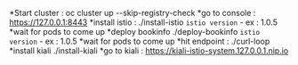 *Start cluster : oc cluster up --skip-registry-check
*go to console : https://127.0.0.1:8443
*install istio : ./install-istio `istio version` - ex : 1.0.5
*wait for pods to come up 
*deploy bookinfo ./deploy-bookinfo `istio version` - ex : 1.0.5
*wait for pods to come up 
*hit endpoint : ./curl-loop
*install kiali ./install-kiali
*go to kiali : https://kiali-istio-system.127.0.0.1.nip.io